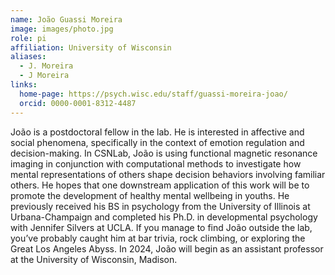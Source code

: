 ```yaml
---
name: João Guassi Moreira
image: images/photo.jpg
role: pi
affiliation: University of Wisconsin
aliases:
  - J. Moreira
  - J Moreira
links:
  home-page: https://psych.wisc.edu/staff/guassi-moreira-joao/
  orcid: 0000-0001-8312-4487
---
```


João is a postdoctoral fellow in the lab. He is interested in affective and social phenomena, specifically in the context of emotion regulation and decision-making. In CSNLab, João is using functional magnetic resonance imaging in conjunction with computational methods to investigate how mental representations of others shape decision behaviors involving familiar others. He hopes that one downstream application of this work will be to promote the development of healthy mental wellbeing in youths. He previously received his BS in psychology from the University of Illinois at Urbana-Champaign and completed his Ph.D. in developmental psychology with Jennifer Silvers at UCLA. If you manage to find João outside the lab, you’ve probably caught him at bar trivia, rock climbing, or exploring the Great Los Angeles Abyss. In 2024, João will begin as an assistant professor at the University of Wisconsin, Madison.
